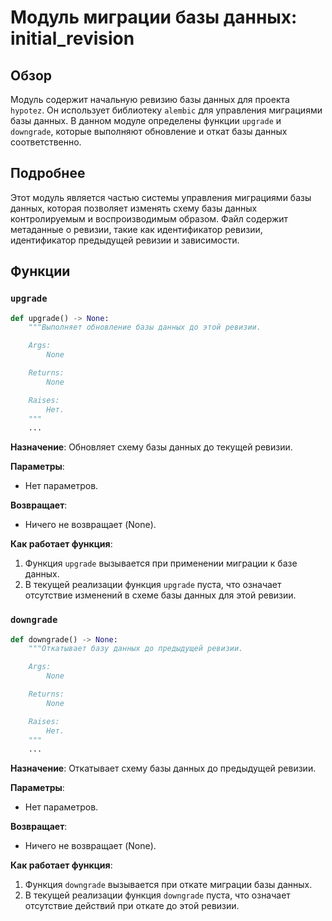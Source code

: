 # Модуль миграции базы данных: initial_revision

## Обзор

Модуль содержит начальную ревизию базы данных для проекта `hypotez`. Он использует библиотеку `alembic` для управления миграциями базы данных. В данном модуле определены функции `upgrade` и `downgrade`, которые выполняют обновление и откат базы данных соответственно.

## Подробнее

Этот модуль является частью системы управления миграциями базы данных, которая позволяет изменять схему базы данных контролируемым и воспроизводимым образом. Файл содержит метаданные о ревизии, такие как идентификатор ревизии, идентификатор предыдущей ревизии и зависимости.

## Функции

### `upgrade`

```python
def upgrade() -> None:
    """Выполняет обновление базы данных до этой ревизии.

    Args:
        None

    Returns:
        None

    Raises:
        Нет.
    """
    ...
```

**Назначение**: Обновляет схему базы данных до текущей ревизии.

**Параметры**:
- Нет параметров.

**Возвращает**:
- Ничего не возвращает (None).

**Как работает функция**:
1. Функция `upgrade` вызывается при применении миграции к базе данных.
2. В текущей реализации функция `upgrade` пуста, что означает отсутствие изменений в схеме базы данных для этой ревизии.

### `downgrade`

```python
def downgrade() -> None:
    """Откатывает базу данных до предыдущей ревизии.

    Args:
        None

    Returns:
        None

    Raises:
        Нет.
    """
    ...
```

**Назначение**: Откатывает схему базы данных до предыдущей ревизии.

**Параметры**:
- Нет параметров.

**Возвращает**:
- Ничего не возвращает (None).

**Как работает функция**:
1. Функция `downgrade` вызывается при откате миграции базы данных.
2. В текущей реализации функция `downgrade` пуста, что означает отсутствие действий при откате до этой ревизии.